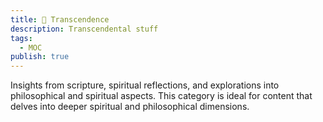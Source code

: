 ```yaml
---
title: 🙏 Transcendence
description: Transcendental stuff
tags:
  - MOC
publish: true
---
```


Insights from scripture, spiritual reflections, and explorations into philosophical and spiritual aspects. This category is ideal for content that delves into deeper spiritual and philosophical dimensions.



